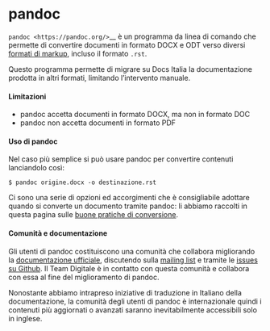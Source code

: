 
# pandoc

`pandoc <https://pandoc.org/>`__ è un programma da linea di comando
che permette di convertire documenti in formato DOCX e ODT verso
diversi [formati di
markup](https://it.wikipedia.org/wiki/Linguaggio_di_markup>), incluso
il formato `.rst`.

Questo programma permette di migrare su Docs Italia la documentazione
prodotta in altri formati, limitando l’intervento manuale.

#### Limitazioni

- pandoc accetta documenti in formato DOCX, ma non in formato DOC
- pandoc non accetta documenti in formato PDF

#### Uso di pandoc

Nel caso più semplice si può usare pandoc per convertire contenuti
lanciandolo così:

    $ pandoc origine.docx -o destinazione.rst

Ci sono una serie di opzioni ed accorgimenti che è consigliabile
adottare quando si converte un documento tramite pandoc: li abbiamo
raccolti in questa pagina sulle [buone pratiche di
conversione](../buone-pratiche.md).

#### Comunità e documentazione

Gli utenti di pandoc costituiscono una comunità che collabora
migliorando la [documentazione ufficiale](http://pandoc.org/),
discutendo sulla [mailing
list](https://groups.google.com/forum/#!forum/pandoc-discuss) e
tramite le [issues su
Github](https://github.com/jgm/pandoc/issues). Il Team Digitale è in
contatto con questa comunità e collabora con essa al fine del
miglioramento di pandoc.

Nonostante abbiamo intrapreso iniziative di traduzione in Italiano
della documentazione, la comunità degli utenti di pandoc è
internazionale quindi i contenuti più aggiornati o avanzati saranno
inevitabilmente accessibili solo in inglese.

